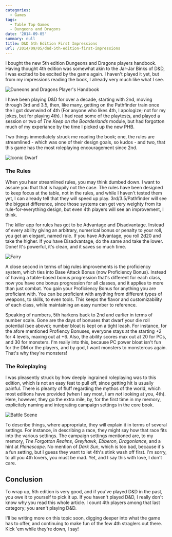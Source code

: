 ```yaml
---
categories:
  - Games
tags:
  - Table Top Games
  - Dungeons and Dragons
date: '2014-09-05'
summary: null
title: D&D 5th Edition First Impressions
url: /2014/09/05/dnd-5th-edition-first-impressions
---
```



I bought the new 5th edition Dungeons and Dragons players handbook. Having thought 4th edition was somewhat akin to the Jar-Jar Binks of D&D, I was excited to be excited by the game again. I haven't played it yet, but from my impressions reading the book, I already very much like what I see.

![Duneons and Dragons Player's Handbook](http://dnd.wizards.com/sites/default/files/media/styles/product_tabletop_left/public/images/product/DnD_PHB.png?itok=CoLYU1TV)

I have been playing D&D for over a decade, starting with 2nd, moving through 3rd and 3.5, then, like many, getting on the Pathfinder train once the I got downwind of 4th (For anyone who likes 4th, I apologize; not for my jokes, but for playing 4th). I had read some of the playtests, and played a session or two of _The Keep on the Boarderlands_ module, but had forgotton much of my experiance by the time I picked up the new PHB.

Two things immediately struck me reading the book; one, the rules are streamlined - which was one of their design goals, so kudos - and two, that this game has the most roleplaying encouragement since 2nd.

![Iconic Dwarf](http://i.imgur.com/tJ24cYg.png)

### The Rules

When you hear streamlined rules, you may think dumbed down. I want to assure you that that is happily not the case. The rules have been designed to keep focus at the table, not in the rules, and while I haven't tested them yet, I can already tell that they will speed up play. 3rd/3.5/Pathfinder will see the biggest difference, since those systems can get very weighty from its rule-for-everything design, but even 4th players will see an improvement, I think.

The killer app for rules has got to be Advantage and Disadvantage. Instead of every ability giving an arbitrary, numerical bonus or penalty to your roll, you get an elegant, named rule. If you have Advantage, you roll 2d20 and take the higher. If you have Disadvantage, do the same and take the lower. Done! It's powerful, it's clean, and it saves so much time.

![Fairy](http://i.kinja-img.com/gawker-media/image/upload/s--XMbidEsA--/xfry1waiuxyvrfon0lsg.jpg)

A close second in terms of big rules improvements is the proficiency system, which ties into Base Attack Bonus (now Proficiency Bonus). Instead of having a table-based bonus progression that's different for each class, now you have one bonus progression for all classes, and it applies to more than just combat. You gain your Proficiency Bonus for anything you are proficiant with. You can be proficient with anything from different types of weapons, to skills, to even tools. This keeps the flavor and customizability of each class, while maintaining an easy number to reference.

Speaking of numbers, 5th harkens back to 2nd and earlier in terms of number scale. Gone are the days of bonuses that dwarf your die roll potential (see above); number bloat is kept on a tight leash. For instance, for the afore mentioned Profiency Bonuses, everyone stays at the starting +2 for 4 levels, maxing out at +6. Also, the ability scores max out at 20 for PCs, and 30 for monsters. I'm really into this, because PC power bloat isn't fun for the DM or the players, and by god, I want monsters to monsterous again. That's why they're monsters!

### The Roleplaying

I was pleasently struck by how deeply ingrained roleplaying was to this edition, which is not an easy feat to pull off, since getting hit is usually painful. There is pleanty of fluff regarding the mythos of the world, which most editions have provided (when I say most, I am _not_ looking at you, 4th). Here, however, they go the extra mile, by, for the first time in my memory, explicitely naming and integrating campaign settings in the core book. 

![Battle Scene](http://blogs.denverpost.com/nerd/files/2014/07/wallpaper_Illo-2.jpg)

To describe things, where appropriate, they will explain it in terms of several settings. For instance, in describing a race, they might say how that race fits into the various settings. The campaign settings mentioned are, to my memory, _The Forgotton Realms_, _Greyhawk_, _Ebberon_, _Dragonlance_, and a hint at _Planescape_. No mention of _Dark Sun_, which is too bad, because it's a fun setting, but I guess they want to let 4th's stink wash off first. I'm sorry, to all you 4th lovers, you must be mad. Yet, and I say this with love, I don't care.

## Conclusion
To wrap up, 5th edition is very good, and if you've played D&D in the past, you owe it to yourself to pick it up. If you haven't played D&D, I really don't know why you read this whole article. I count 4th players among that last category; you aren't playing D&D.

I'll be writing more on this topic soon, digging deeper into what the game has to offer, and continuing to make fun of the few 4th straglers out there. Kick 'em while they're down, I say!
